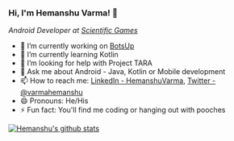 ### Hi, I'm Hemanshu Varma! :wave:

_Android Developer at [Scientific Games](http://scientificgames.com/)_

- 🔭 I’m currently working on [BotsUp](https://github.com/HemanshuVarma/BotsUp)
- 🌱 I’m currently learning Kotlin
- 🤔 I’m looking for help with Project TARA
- 💬 Ask me about Android - Java, Kotlin or Mobile development
- 📫 How to reach me: [LinkedIn - HemanshuVarma](https://www.linkedin.com/in/hemanshuvarma/), [Twitter - @varmahemanshu](https://twitter.com/varmahemanshu)
- 😄 Pronouns: He/His
- ⚡ Fun fact: You'll find me coding or hanging out with pooches


[![Hemanshu's github stats](https://github-readme-stats.vercel.app/api?username=HemanshuVarma)](https://github.com/HemanshuVarma/github-readme-stats)
